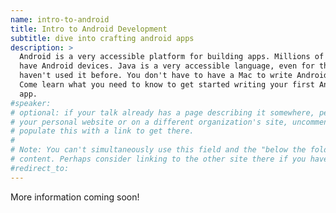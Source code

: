 ```yaml
---
name: intro-to-android
title: Intro to Android Development
subtitle: dive into crafting android apps
description: >
  Android is a very accessible platform for building apps. Millions of people
  have Android devices. Java is a very accessible language, even for those who
  haven't used it before. You don't have to have a Mac to write Android apps.
  Come learn what you need to know to get started writing your first Android
  app.
#speaker:
# optional: if your talk already has a page describing it somewhere, perhaps on
# your personal website or on a different organization's site, uncomment and
# populate this with a link to get there.
#
# Note: You can't simultaneously use this field and the "below the fold"
# content. Perhaps consider linking to the other site there if you have to.
#redirect_to:
---
```


More information coming soon!
